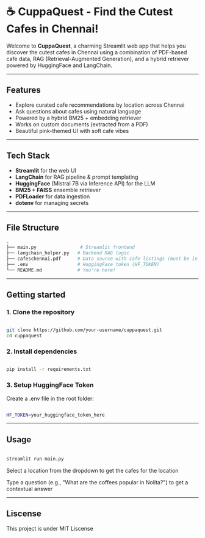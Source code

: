 # ☕ CuppaQuest - Find the Cutest Cafes in Chennai!

Welcome to **CuppaQuest**, a charming Streamlit web app that helps you discover the cutest cafes in Chennai using a combination of PDF-based cafe data, RAG (Retrieval-Augmented Generation), and a hybrid retriever powered by HuggingFace and LangChain.

---

## Features

- Explore curated cafe recommendations by location across Chennai
- Ask questions about cafes using natural language
- Powered by a hybrid BM25 + embedding retriever
- Works on custom documents (extracted from a PDF)
- Beautiful pink-themed UI with soft cafe vibes

---

## Tech Stack

- **Streamlit** for the web UI
- **LangChain** for RAG pipeline & prompt templating
- **HuggingFace** (Mistral 7B via Inference API) for the LLM
- **BM25 + FAISS** ensemble retriever
- **PDFLoader** for data ingestion
- **dotenv** for managing secrets

---

## File Structure

```bash
.
├── main.py                # Streamlit frontend
├── langchain_helper.py   # Backend RAG logic
├── cafeschennai.pdf      # Data source with cafe listings (must be in the correct path)
├── .env                  # HuggingFace token (HF_TOKEN)
└── README.md             # You're here!

```

---

## Getting started
### 1. Clone the repository

```bash

git clone https://github.com/your-username/cuppaquest.git
cd cuppaquest

```

### 2. Install dependencies

```bash

pip install -r requirements.txt

```

### 3. Setup HuggingFace Token

Create a .env file in the root folder:

```bash

HF_TOKEN=your_huggingface_token_here

```

---

## Usage

```bash

streamlit run main.py

```

Select a location from the dropdown to get the cafes for the location

Type a question (e.g., "What are the coffees popular in Nolita?") to get a contextual answer

---

## Liscense

This project is under MIT Liscense













